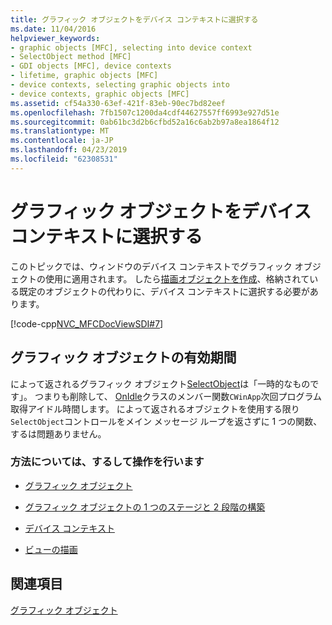 ```yaml
---
title: グラフィック オブジェクトをデバイス コンテキストに選択する
ms.date: 11/04/2016
helpviewer_keywords:
- graphic objects [MFC], selecting into device context
- SelectObject method [MFC]
- GDI objects [MFC], device contexts
- lifetime, graphic objects [MFC]
- device contexts, selecting graphic objects into
- device contexts, graphic objects [MFC]
ms.assetid: cf54a330-63ef-421f-83eb-90ec7bd82eef
ms.openlocfilehash: 7fb1507c1200da4cdf44627557ff6993e927d51e
ms.sourcegitcommit: 0ab61bc3d2b6cfbd52a16c6ab2b97a8ea1864f12
ms.translationtype: MT
ms.contentlocale: ja-JP
ms.lasthandoff: 04/23/2019
ms.locfileid: "62308531"
---
```

# <a name="selecting-a-graphic-object-into-a-device-context"></a>グラフィック オブジェクトをデバイス コンテキストに選択する

このトピックでは、ウィンドウのデバイス コンテキストでグラフィック オブジェクトの使用に適用されます。 したら[描画オブジェクトを作成](../mfc/one-stage-and-two-stage-construction-of-objects.md)、格納されている既定のオブジェクトの代わりに、デバイス コンテキストに選択する必要があります。

[!code-cpp[NVC_MFCDocViewSDI#7](../mfc/codesnippet/cpp/selecting-a-graphic-object-into-a-device-context_1.cpp)]

## <a name="lifetime-of-graphic-objects"></a>グラフィック オブジェクトの有効期間

によって返されるグラフィック オブジェクト[SelectObject](../mfc/reference/cdc-class.md#selectobject)は「一時的なものです」。 つまりも削除して、 [OnIdle](../mfc/reference/cwinapp-class.md#onidle)クラスのメンバー関数`CWinApp`次回プログラム取得アイドル時間します。 によって返されるオブジェクトを使用する限り`SelectObject`コントロールをメイン メッセージ ループを返さずに 1 つの関数、するは問題ありません。

### <a name="what-do-you-want-to-know-more-about"></a>方法については、するして操作を行います

- [グラフィック オブジェクト](../mfc/graphic-objects.md)

- [グラフィック オブジェクトの 1 つのステージと 2 段階の構築](../mfc/one-stage-and-two-stage-construction-of-objects.md)

- [デバイス コンテキスト](../mfc/device-contexts.md)

- [ビューの描画](../mfc/drawing-in-a-view.md)

## <a name="see-also"></a>関連項目

[グラフィック オブジェクト](../mfc/graphic-objects.md)
